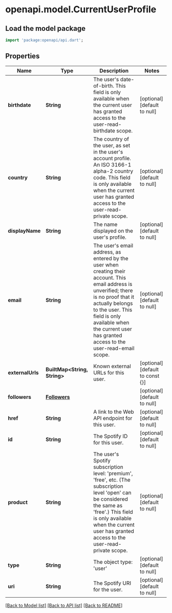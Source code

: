 # openapi.model.CurrentUserProfile

## Load the model package
```dart
import 'package:openapi/api.dart';
```

## Properties
Name | Type | Description | Notes
------------ | ------------- | ------------- | -------------
**birthdate** | **String** | The user&#39;s date-of-birth. This field is only available when the current user has granted access to the user-read-birthdate scope. | [optional] [default to null]
**country** | **String** | The country of the user, as set in the user&#39;s account profile. An ISO 3166-1 alpha-2 country code. This field is only available when the current user has granted access to the user-read-private scope. | [optional] [default to null]
**displayName** | **String** | The name displayed on the user&#39;s profile. | [optional] [default to null]
**email** | **String** | The user&#39;s email address, as entered by the user when creating their account. This email address is unverified; there is no proof that it actually belongs to the user. This field is only available when the current user has granted access to the user-read-email scope. | [optional] [default to null]
**externalUrls** | **BuiltMap&lt;String, String&gt;** | Known external URLs for this user. | [optional] [default to const {}]
**followers** | [**Followers**](Followers.md) |  | [optional] [default to null]
**href** | **String** | A link to the Web API endpoint for this user. | [optional] [default to null]
**id** | **String** | The Spotify ID for this user. | [optional] [default to null]
**product** | **String** | The user&#39;s Spotify subscription level: &#39;premium&#39;, &#39;free&#39;, etc. (The subscription level &#39;open&#39; can be considered the same as &#39;free&#39;.) This field is only available when the current user has granted access to the user-read-private scope. | [optional] [default to null]
**type** | **String** | The object type: &#39;user&#39; | [optional] [default to null]
**uri** | **String** | The Spotify URI for the user. | [optional] [default to null]

[[Back to Model list]](../README.md#documentation-for-models) [[Back to API list]](../README.md#documentation-for-api-endpoints) [[Back to README]](../README.md)


